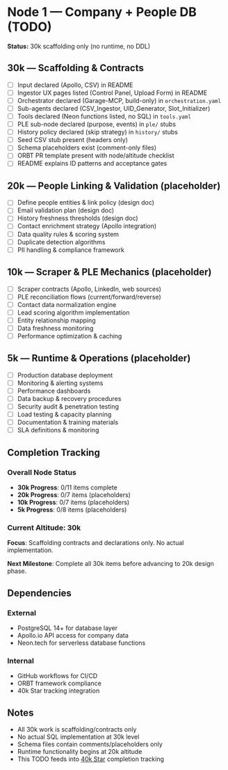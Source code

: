 # Node 1 — Company + People DB (TODO)

**Status:** 30k scaffolding only (no runtime, no DDL)

## 30k — Scaffolding & Contracts

- [ ] Input declared (Apollo, CSV) in README
- [ ] Ingestor UX pages listed (Control Panel, Upload Form) in README
- [ ] Orchestrator declared (Garage-MCP, build-only) in `orchestration.yaml`
- [ ] Sub-agents declared (CSV_Ingestor, UID_Generator, Slot_Initializer)
- [ ] Tools declared (Neon functions listed, no SQL) in `tools.yaml`
- [ ] PLE sub-node declared (purpose, events) in `ple/` stubs
- [ ] History policy declared (skip strategy) in `history/` stubs
- [ ] Seed CSV stub present (headers only)
- [ ] Schema placeholders exist (comment-only files)
- [ ] ORBT PR template present with node/altitude checklist
- [ ] README explains ID patterns and acceptance gates

## 20k — People Linking & Validation (placeholder)

- [ ] Define people entities & link policy (design doc)
- [ ] Email validation plan (design doc)
- [ ] History freshness thresholds (design doc)
- [ ] Contact enrichment strategy (Apollo integration)
- [ ] Data quality rules & scoring system
- [ ] Duplicate detection algorithms
- [ ] PII handling & compliance framework

## 10k — Scraper & PLE Mechanics (placeholder)

- [ ] Scraper contracts (Apollo, LinkedIn, web sources)
- [ ] PLE reconciliation flows (current/forward/reverse)
- [ ] Contact data normalization engine
- [ ] Lead scoring algorithm implementation
- [ ] Entity relationship mapping
- [ ] Data freshness monitoring
- [ ] Performance optimization & caching

## 5k — Runtime & Operations (placeholder)

- [ ] Production database deployment
- [ ] Monitoring & alerting systems
- [ ] Performance dashboards
- [ ] Data backup & recovery procedures  
- [ ] Security audit & penetration testing
- [ ] Load testing & capacity planning
- [ ] Documentation & training materials
- [ ] SLA definitions & monitoring

## Completion Tracking

### Overall Node Status
- **30k Progress**: 0/11 items complete
- **20k Progress**: 0/7 items (placeholders)
- **10k Progress**: 0/7 items (placeholders)
- **5k Progress**: 0/8 items (placeholders)

### Current Altitude: 30k
**Focus**: Scaffolding contracts and declarations only. No actual implementation.

**Next Milestone**: Complete all 30k items before advancing to 20k design phase.

## Dependencies

### External
- PostgreSQL 14+ for database layer
- Apollo.io API access for company data
- Neon.tech for serverless database functions

### Internal  
- GitHub workflows for CI/CD
- ORBT framework compliance
- 40k Star tracking integration

## Notes

- All 30k work is scaffolding/contracts only
- No actual SQL implementation at 30k level
- Schema files contain comments/placeholders only
- Runtime functionality begins at 20k altitude
- This TODO feeds into [40k Star](../../docs/40k_star.md) completion tracking